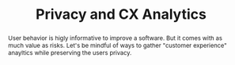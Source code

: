 ---
title: "Privacy and CX Analytics"
speaker: Guillaume Peugniez
event: CascadiaJS 2019
tags: ["Privacy"]
slides: https://slides.com/mgrpeu/privacy-and-tracking/fullscreen
abstract: "User behavior is higly informative to improve a software. But it comes with as much value as risks. Let's be mindful of ways to gather \"customer experience\" anayltics while preserving the users privacy."
layout: talk
---